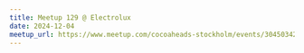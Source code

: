 ```yaml
---
title: Meetup 129 @ Electrolux
date: 2024-12-04
meetup_url: https://www.meetup.com/cocoaheads-stockholm/events/304503422/
---
```

